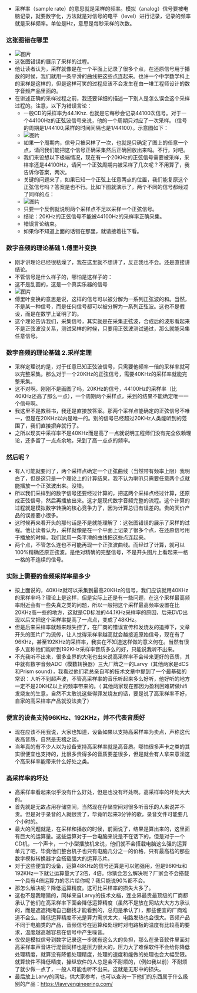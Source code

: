 - 采样率（sample rate）的意思就是采样的频率。模拟（analog）信号要被电脑记录，就要数字化，方法就是对信号的电平（level）进行记录，记录的频率就是采样频率。单位是Hz，意思是每秒采样的次数。

### 这张图错在哪里
- ![图片](https://user-images.githubusercontent.com/42371034/218047432-ef12d590-9ba1-474b-b27b-838169ee8729.png)
- 这张图错误的展示了采样的过程。
- 他让读者认为，采样就像是在一个平面上记录了很多个点，在还原信号用于播放的时候，我们就用一条平滑的曲线把这些点连起来。也许一个中学数学科上的采样是这样的，但是这样可笑的过程应该不会发生在由一堆工程师设计的数字音频产品里面的。
- 在讲述正确的采样过程之前，我还要详细的描述一下别人是怎么误会这个采样过程的。注意，以下为错误言论：
  - 一般CD的采样率为44.1Khz. 也就是它每秒会记录44100次信号。对于一个44100Hz的正弦波信号来说，他的一个周期只对应了一次采样。（信号的周期是1/44100,采样的时间间隔也是1/44100）。示意图如下：
  - ![图片](https://user-images.githubusercontent.com/42371034/218050853-52769634-8e71-4bef-af31-f0b12fca5bef.png)
  - 如果一个周期内，信号只被采样了一次，也就是只确定了图上的任意一个点，请问我们能把这个信号正确采集然后正确回放出来吗。不行，对吧。
  - 我们来设想以下极端情况，现在有一个20KHz的正弦信号需要被采样，采样率还是44100Hz，请问一个正弦周期内被采样了几次呢？不用算了，我告诉你答案，两次。
  - 关键的问题来了，如果已知一个正弦上任意两点的位置，我们能复原这个正弦信号吗？答案是也不行。比如下图就演示了，两个不同的信号都经过了同样的点：
  - ![图片](https://user-images.githubusercontent.com/42371034/218053185-486efb32-ac93-4b49-a0b1-42e732100e67.png)
  - 只要一个反例就说明两个采样点不足以采样一个正弦信号。
  - 结论：20KHz的正弦信号不能被44100Hz的采样率正确采集。
  - 错误言论结束。
  - 如果你不知道上面的话错在那里，就请接着往下看。
### 数字音频的理论基础 1.傅里叶变换
- 刚才讲理论已经很枯燥了，我在这里就不想讲了，反正我也不会。还是直接讲结论。
- 不管信号是什么样子的，哪怕是这样子的：
- 这不是乱画的，这是一个真实乐器的信号
-   ![图片](https://user-images.githubusercontent.com/42371034/218054584-0463aa69-dd3e-4558-b925-061e28c7bc83.png)
- 傅里叶变换的意思是说，这样的信号可以被分解为一系列正弦波的和。当然，不是某一种信号，而是任何信号都可以被分解为一系列正弦波。这也不是假设，而是在数学上证明了的。
- 这个理论告诉我们，采集信号，其实就是在采集正弦波，合成后的波形看起来不是正弦波没关系，测试采样的时候，只要用正弦波测试通过，那么就能采集任意信号。

### 数字音频的理论基础 2.采样定理
- 采样定理说的是，对于任意已知正弦波信号，只需要他频率一倍的采样率就可以完整采集。那么对于一个20KHz的正弦信号，需要40KHz的采样率就能完整采集。
- 这不对啊。刚刚不是画图了吗，20KHz的信号，44100Hz的采样率（比40KHz还高了那么一点），一个周期两个采样点，采到的结果不能确定唯一一个信号啊。
- 我这里不是教科书，我还是直接放答案。那两个采样点能确定的正弦信号不唯一，但是在20KHz以内是唯一的。别的信号已经超过20KHz人类能听到的范围了，我们直接摒弃就行了。
- 之所以现实中采样率不是40KHz而是高了一点就说明工程师们没有完全依赖理论，还多留了一点点余地，采到了高一点点的频率。
### 然后呢？
- 有人可能就要问了，两个采样点确定一个正弦曲线（当然带有频率上限）我明白了，但是这只是一个理论上的计算结果，我不认为喇叭只需要任意两个点就能播放一个正弦波出来。没错。
- 所以我们采样到的数字信号还要经过计算的，把这两个采样点经过计算，还原成正弦信号，然后再播放出来。这才是现代数字音频完整的流程。这个计算的过程就是模拟数字转换的核心竞争力了，因为计算总归有误差的。贵的天价产品的误差要小很多。
- 这时候再来看开头的那句话是不是就能理解了：这张图错误的展示了采样的过程。他让读者认为，采样就像是在一个平面上记录了很多个点，在还原信号用于播放的时候，我们就用一条平滑的曲线把这些点连起来。
- 两个点，不管怎么连也不可能再现一个正弦波曲线。而经过了计算，就可以100%精确还原正弦波。是绝对精确的完整信号，不是开头图片上看起来一格一格的不连续的信号。
### 实际上需要的音频采样率是多少
- 按上面说的，40KHz就可以采集到最高20KHz的信号，我们应该就用40KHz的采样率吗？理论上是这样，但是实际上还是有一些问题，在这个采样最高频率附近会有一些失真之类的问题，所以一般把这个采样最高频率设置在比20KHz高一些的地方，这就是CD标准的44.1KHz采样率的原因，后来DVD出现以后又把这个采样率提高了一点点，变成了48KHz。
- 但是后来采样率就越来越失控了，在厂商的错误宣传和发烧友的追捧下，文章开头的图片广为流传，让人觉得采样率越高就会越接近原始信号，现在有了96KHz，甚至192KHz的采样率，我实在不知道这样做的意义何在。当然有很多人宣称他们能听到192KHz采样率音质多么的好，只能说我听不出来。
- 不光我听不出来，很多业界的大佬也出来说高采样率不会带来更好的音质，其中就有数字音频ADC（模数转换器）三大厂牌之一的Larvy（其他两家是dCS和Prism sound），我看过他们老总亲自写的技术文章中提到了一个最基础的常识：人听不到超声波，不管高采样率的音乐听起来多么好听，他好听的地方一定不是20KHZ以上的频率带来的。（ 其他两家现在都因为盈利困难转做hifi发烧友的生意，自然不太敢说这些得罪发烧友的话，要是说了高采样率不好，自家的高采样率产品就没法卖了）
### 便宜的设备支持96KHz、192KHz，并不代表音质好
- 现在应该不用我说，大家也知道，设备如果以支持高采样率为卖点，声称这代表高音质，自然是无稽之谈。
- 当年真的有不少人以为设备支持高采样率就是高音质。哪怕很多声卡之类的其实很便宜也支持的，比很多贵得多的音质要差很多，但是就会有人拿来意淫这个高采样率能带来什么好处之类。
### 高采样率的坏处
- 高采样率看起来似乎没有什么好处，但是也没有坏处啊。高采样率的坏处大大的。
- 首先就是无故占用存储空间，当然现在存储空间对很多听音乐的人来说并不贵。但是对于录音的人就很贵了，毕竟听起来3分钟的歌，录音文件可能要几个小时的。
- 最大的问题就是，在采样和播放的时候，前面说了，结果是算出来的，这里面有巨大的运算量。这些运算对于一台电脑来说是不在话下的，但是对于一个CD机，一个声卡，一个小型播放机来说，他们就不会搭载电脑这么强的运算单元了吧，毕竟他们整台机子也只有电脑几分之一的价格，只有最高档的那些数字模拟转换器才会搭载强大的运算芯片。
- 对于这些便宜的设备，运算48KHz的信号还算是可以勉强用，但是96KHz和192KHz一下就让运算量大了2倍，4倍。你猜会怎么解决呢？厂家会不会搭载一个具有4倍运算力的芯片给你呢？我只能说90%都不会。
- 那怎么解决呢？降低运算精度。这可比采样率的损失大多了。
- 这也不是我瞎猜的，同样来自Larvy的技术文档，连业界最贵最顶级的厂商都承认了他们在高采样率下面会降低运算精度（虽然不是放在网站大大方方承认的，而是遮遮掩掩自己翻找才能看到的，总归是承认了），那些便宜的厂商难道不会么。降低运算精度不光是算力需求太大，电路发热也会很大。音频产品不同于电脑类的产品，音频信号在运算和处理时对电路板的温度有比较高的要求，温度越高越容易在信号中产生噪音。
- 仅仅是模拟信号到数字记录这一步就有这么大的负担，那么在录音软件里面对高采样率声音进行混音同样也是压力很大的，压力大了难保软件不会给你降低处理精度，就算没有降低处理精度，处理的速度和能做的处理也会大幅受限。就算软件不降低精度，操纵软件的人总是会不耐烦的，（例如我以前）不耐烦了就少做一点了，一般人可能也听不出来。这就是无形中的损失。
- 最后放上Larvy的网址，供大家参考，也可以查询一下他们的东西属于什么级别的产品：https://lavryengineering.com/ 
